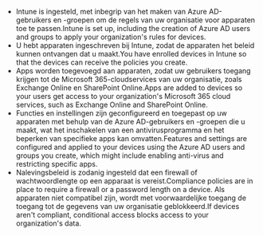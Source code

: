 - <span data-ttu-id="c8996-101">Intune is ingesteld, met inbegrip van het maken van Azure AD-gebruikers en -groepen om de regels van uw organisatie voor apparaten toe te passen.</span><span class="sxs-lookup"><span data-stu-id="c8996-101">Intune is set up, including the creation of Azure AD users and groups to apply your organization's rules for devices.</span></span>
- <span data-ttu-id="c8996-102">U hebt apparaten ingeschreven bij Intune, zodat de apparaten het beleid kunnen ontvangen dat u maakt.</span><span class="sxs-lookup"><span data-stu-id="c8996-102">You have enrolled devices in Intune so that the devices can receive the policies you create.</span></span>
- <span data-ttu-id="c8996-103">Apps worden toegevoegd aan apparaten, zodat uw gebruikers toegang krijgen tot de Microsoft 365-cloudservices van uw organisatie, zoals Exchange Online en SharePoint Online.</span><span class="sxs-lookup"><span data-stu-id="c8996-103">Apps are added to devices so your users get access to your organization's Microsoft 365 cloud services, such as Exchange Online and SharePoint Online.</span></span>
- <span data-ttu-id="c8996-104">Functies en instellingen zijn geconfigureerd en toegepast op uw apparaten met behulp van de Azure AD-gebruikers en -groepen die u maakt, wat het inschakelen van een antivirusprogramma en het beperken van specifieke apps kan omvatten.</span><span class="sxs-lookup"><span data-stu-id="c8996-104">Features and settings are configured and applied to your devices using the Azure AD users and groups you create, which might include enabling anti-virus and restricting specific apps.</span></span>
- <span data-ttu-id="c8996-105">Nalevingsbeleid is zodanig ingesteld dat een firewall of wachtwoordlengte op een apparaat is vereist.</span><span class="sxs-lookup"><span data-stu-id="c8996-105">Compliance policies are in place to require a firewall or a password length on a device.</span></span> <span data-ttu-id="c8996-106">Als apparaten niet compatibel zijn, wordt met voorwaardelijke toegang de toegang tot de gegevens van uw organisatie geblokkeerd.</span><span class="sxs-lookup"><span data-stu-id="c8996-106">If devices aren't compliant, conditional access blocks access to your organization's data.</span></span>
